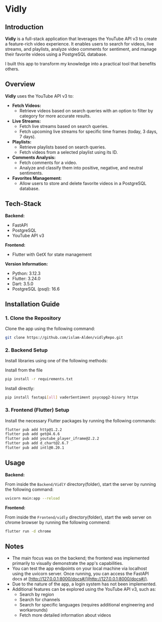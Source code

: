# Vidly

## Introduction

**Vidly** is a full-stack application that leverages the YouTube API v3 to create a feature-rich video experience. It enables users to search for videos, live streams, and playlists, analyze video comments for sentiment, and manage their favorite videos using a PostgreSQL database.

I built this app to transform my knowledge into a practical tool that benefits others.

## Overview

**Vidly** uses the YouTube API v3 to:

- **Fetch Videos:**
  -  Retrieve videos based on search queries with an option to filter by category for more accurate results.
- **Live Streams:**
  - Fetch live streams based on search queries.
  - Fetch upcoming live streams for specific time frames (today, 3 days, 7 days).
- **Playlists:**
  - Retrieve playlists based on search queries.
  - Fetch videos from a selected playlist using its ID.
- **Comments Analysis:**
  - Fetch comments for a video.
  - Analyze and classify them into positive, negative, and neutral sentiments.
- **Favorites Management:**
  - Allow users to store and delete favorite videos in a PostgreSQL database.

## Tech-Stack

**Backend:**
- FastAPI
- PostgreSQL
- YouTube API v3

**Frontend:**
- Flutter with GetX for state management

**Version Information:**
- Python: 3.12.3
- Flutter: 3.24.0
- Dart: 3.5.0
- PostgreSQL (psql): 16.6

## Installation Guide

### 1. Clone the Repository

Clone the app using the following command:
```bash
git clone https://github.com/islam-Alden/vidlyRepo.git
```
### 2. Backend Setup

Install libraries using one of the following methods:

Install from the file
  ```bash
  pip install -r requirements.txt
```
Install directly:
```bash
pip install fastapi[all] vaderSentiment psycopg2-binary httpx
```
### 3. Frontend (Flutter) Setup

Install the necessary Flutter packages by running the following commands:
```bash
flutter pub add http@1.2.2
flutter pub add get@4.6.6
flutter pub add youtube_player_iframe@2.2.2
flutter pub add d_chart@2.6.7
flutter pub add intl@0.20.1
```

## Usage
**Backend:**

From inside the `Backend/VidlY` directory(folder), start the server by running the following command:
```bash
uvicorn main:app --reload
```
**Frontend:**

From inside the `Frontend/vidly` directory(folder), start the web server on chrome browser by running the following commend:
```bash
flutter run -d chrome
```
## Notes

- The main focus was on the backend; the frontend was implemented primarily to visually demonstrate the app's capabilities.
- You can test the app endpoints on your local machine via localhost using the uvicorn server. Once running, you can access the FastAPI docs at [http://127.0.0.1:8000/docs#/](http://127.0.0.1:8000/docs#/).
- Due to the nature of the app, a login system has not been implemented.
- Additional features can be explored using the YouTube API v3, such as:
  - Search by region
  - Search for channels
  - Search for specific languages (requires additional engineering and workarounds)
  - Fetch more detailed information about videos
